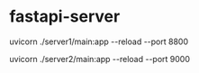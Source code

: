 # fastapi-server
uvicorn ./server1/main:app --reload --port 8800

uvicorn ./server2/main:app --reload --port 9000
